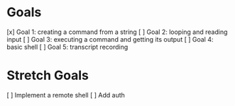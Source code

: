 # Goals

[x] Goal 1: creating a command from a string
[ ] Goal 2: looping and reading input
[ ] Goal 3: executing a command and getting its output
[ ] Goal 4: basic shell
[ ] Goal 5: transcript recording

# Stretch Goals

[ ] Implement a remote shell
[ ] Add auth